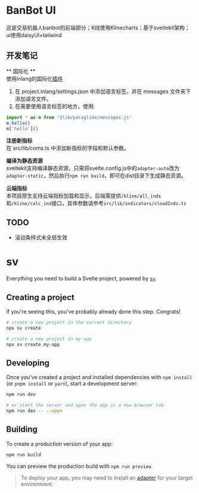 # BanBot UI
这是交易机器人banbot的前端部分；K线使用Klinecharts；基于sveltekit架构；ui使用daisyUI+tailwind

## 开发笔记
** 国际化 **  
使用inlang的国际化[插件](https://inlang.com/m/dxnzrydw/paraglide-sveltekit-i18n/getting-started)
1. 在 project.inlang/settings.json 中添加语言标签，并在 messages 文件夹下添加语言文件。
2. 在需要使用语言标签的地方，使用:
```typescript
import * as m from '$lib/paraglide/messages.js'
m.hello()
m['hello']()
```

**注册新指标**  
在 src/lib/coms.ts 中添加新指标的字段和默认参数。

**编译为静态资源**  
sveltekit支持编译静态资源，只需将svelte.config.js中的`adapter-auto`改为`adapter-static`，然后执行`npm run build`，即可在dist目录下生成静态资源。

**云端指标**  
本项目原生支持云端指标加载和显示，后端需提供`/kline/all_inds`和`/kline/calc_ind`接口，具体参数请参考`src/lib/indicators/cloudInds.ts`

## TODO
* 滚动条样式未全局生效

# sv

Everything you need to build a Svelte project, powered by [`sv`](https://github.com/sveltejs/cli).

## Creating a project

If you're seeing this, you've probably already done this step. Congrats!

```bash
# create a new project in the current directory
npx sv create

# create a new project in my-app
npx sv create my-app
```

## Developing

Once you've created a project and installed dependencies with `npm install` (or `pnpm install` or `yarn`), start a development server:

```bash
npm run dev

# or start the server and open the app in a new browser tab
npm run dev -- --open
```

## Building

To create a production version of your app:

```bash
npm run build
```

You can preview the production build with `npm run preview`.

> To deploy your app, you may need to install an [adapter](https://svelte.dev/docs/kit/adapters) for your target environment.
